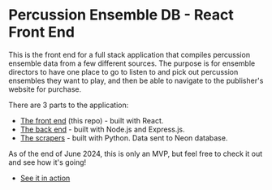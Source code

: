 # Percussion Ensemble DB - React Front End

This is the front end for a full stack application that compiles percussion ensemble data from a few different sources. The purpose is for ensemble directors to have one place to go to listen to and pick out percussion ensembles they want to play, and then be able to navigate to the publisher's website for purchase.

There are 3 parts to the application:

- [The front end](https://github.com/sds0208/perc-ens-frontend) (this repo) - built with React. 
- [The back end](https://github.com/sds0208/perc-ens-backend) - built with Node.js and Express.js. 
- [The scrapers](https://github.com/sds0208/perc-ens-scraper) - built with Python. Data sent to Neon database.

As of the end of June 2024, this is only an MVP, but feel free to check it out and see how it's going!

- [See it in action](https://percussionensembledatabase.netlify.app/)

